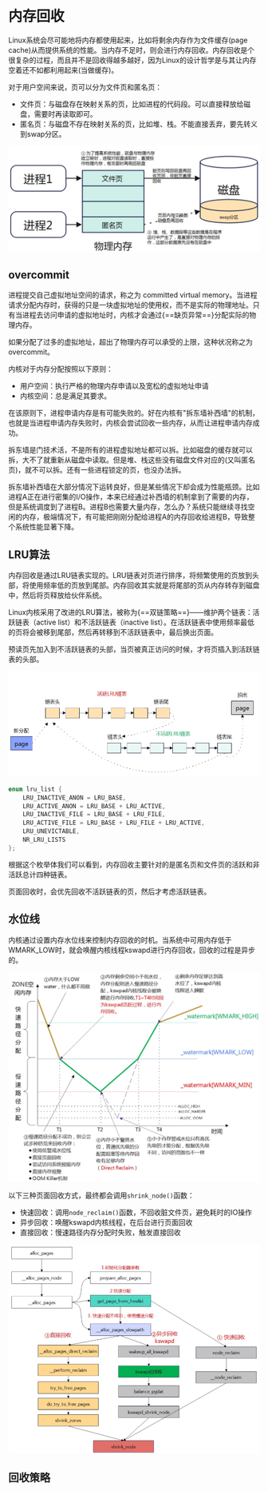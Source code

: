 # 内存回收

Linux系统会尽可能地将内存都使用起来，比如将剩余内存作为文件缓存(page cache)从而提供系统的性能。当内存不足时，则会进行内存回收。内存回收是个很复杂的过程，而且并不是回收得越多越好，因为Linux的设计哲学是与其让内存空着还不如都利用起来(当做缓存)。

对于用户空间来说，页可以分为文件页和匿名页：

- 文件页：与磁盘存在映射关系的页，比如进程的代码段。可以直接释放给磁盘，需要时再读取即可。
- 匿名页：与磁盘不存在映射关系的页，比如堆、栈。不能直接丢弃，要先转义到swap分区。

![内存回收](../../images/kernel/recycle.jpg)

## overcommit

进程提交自己虚拟地址空间的请求，称之为 committed virtual memory。当进程请求分配内存时，获得的只是一块虚拟地址的使用权，而不是实际的物理地址。只有当进程去访问申请的虚拟地址时，内核才会通过{==缺页异常==}分配实际的物理内存。

如果分配了过多的虚拟地址，超出了物理内存可以承受的上限，这种状况称之为 overcommit。

内核对于内存分配按照以下原则：

- 用户空间：执行严格的物理内存申请以及宽松的虚拟地址申请
- 内核空间：总是满足其要求。

在该原则下，进程申请内存是有可能失败的。好在内核有"拆东墙补西墙"的机制，也就是当进程申请内存失败时，内核会尝试回收一些内存，从而让进程申请内存成功。

拆东墙是门技术活，不是所有的进程虚拟地址都可以拆。比如磁盘的缓存就可以拆，大不了就重新从磁盘中读取。但是堆、栈这些没有磁盘文件对应的(又叫匿名页)，就不可以拆。还有一些进程锁定的页，也没办法拆。

拆东墙补西墙在大部分情况下运转良好，但是某些情况下却会成为性能瓶颈。比如进程A正在进行密集的I/O操作，本来已经通过补西墙的机制拿到了需要的内存，但是系统调度到了进程B。进程B也需要大量内存，怎么办？系统只能继续寻找空闲的内存，极端情况下，有可能把刚刚分配给进程A的内存回收给进程B，导致整个系统性能显著下降。

## LRU算法

内存回收是通过LRU链表实现的。LRU链表对页进行排序，将频繁使用的页放到头部，将使用频率低的页放到尾部。内存回收其实就是将尾部的页从内存转存到磁盘中，然后将页释放给伙伴系统。

Linux内核采用了改进的LRU算法，被称为{==双链策略==}——维护两个链表：活跃链表（active list）和不活跃链表（inactive list）。在活跃链表中使用频率最低的页将会被移到尾部，然后再转移到不活跃链表中，最后换出页面。

预读页先加入到不活跃链表的头部，当页被真正访问的时候，才将页插入到活跃链表的头部。

![双链策略](../../images/kernel/lru.jpg)

```C title="mmzone.h"
enum lru_list {
	LRU_INACTIVE_ANON = LRU_BASE,
	LRU_ACTIVE_ANON = LRU_BASE + LRU_ACTIVE,
	LRU_INACTIVE_FILE = LRU_BASE + LRU_FILE,
	LRU_ACTIVE_FILE = LRU_BASE + LRU_FILE + LRU_ACTIVE,
	LRU_UNEVICTABLE,
	NR_LRU_LISTS
};
```

根据这个枚举体我们可以看到，内存回收主要针对的是匿名页和文件页的活跃和非活跃总计四种链表。

页面回收时，会优先回收不活跃链表的页，然后才考虑活跃链表。

## 水位线

内核通过设置内存水位线来控制内存回收的时机。当系统中可用内存低于WMARK_LOW时，就会唤醒内核线程kswapd进行内存回收，回收的过程是异步的。

![水位线](../../images/kernel/watermark.jpg)

以下三种页面回收方式，最终都会调用`shrink_node()`函数：

- 快速回收：调用`node_reclaim()`函数，不回收脏文件页，避免耗时的IO操作
- 异步回收：唤醒kswapd内核线程，在后台进行页面回收
- 直接回收：慢速路径内存分配时失败，触发直接回收

![内存回收方式](../../images/kernel/reclaim.jpg)

## 回收策略